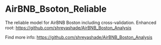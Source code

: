 # AirBNB_Bsoton_Reliable
The reliable model for AirBNB Boston including cross-validation. Enhanced root: https://github.com/shreyashade/AirBNB_Boston_Analysis

Find more info: https://github.com/shreyashade/AirBNB_Boston_Analysis
